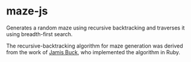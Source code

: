# maze-js

Generates a random maze using recursive backtracking and traverses it using breadth-first search.

The recursive-backtracking algorithm for maze generation was derived from the work of [Jamis Buck](http://weblog.jamisbuck.org/2010/12/27/maze-generation-recursive-backtracking), who implemented the algorithm in Ruby.